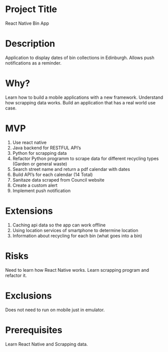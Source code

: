 # Project Title
React Native Bin App

# Description
Application to display dates of bin collections in Edinburgh. 
Allows push notifications as a reminder.

# Why?
Learn how to build a mobile applications with a new framework. 
Understand how scrapping data works. Build an application that 
has a real world use case.

# MVP
1. Use react native
2. Java backend for RESTFUL API’s
3. Python for scrapping data
4. Refactor Python programm to scrape data for different recycling types (Garden or general waste)
5. Search street name and return a pdf calendar with dates
6. Build API’s for each calendar (14 Total)
7. Sanitaze data scraped from Council website
8. Create a custom alert 
9. Implement push notification 

# Extensions
1. Caching api data so the app can work offline
2. Using location services of smartphone to determine location
3. Information about recycling for each bin (what goes into a bin)
# Risks
Need to learn how React Native works.
Learn scrapping program and refactor it.
# Exclusions
Does not need to run on mobile just in emulator. 
# Prerequisites
Learn React Native and Scrapping data.





